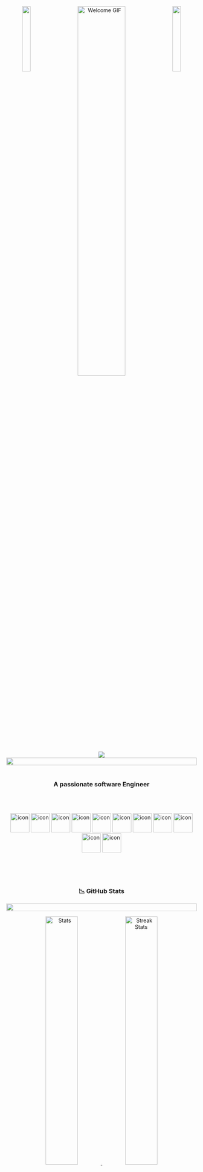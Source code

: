 <div align="center">
    <img align="left" src="https://media3.giphy.com/media/HQp9pMIlKV6zQiBlBi/giphy.gif?cid=6c09b952erryymeydgktb979waq24m3symwhw7athn6w1qq7&ep=v1_internal_gif_by_id&rid=giphy.gif&ct=s" width="21%" style="display:inline;">
    <img align="right" src="https://media3.giphy.com/media/HQp9pMIlKV6zQiBlBi/giphy.gif?cid=6c09b952erryymeydgktb979waq24m3symwhw7athn6w1qq7&ep=v1_internal_gif_by_id&rid=giphy.gif&ct=s" width="21%" style="display:inline;">
    <img src="https://cdn.myportfolio.com/f2ce49b4-cf1c-46c5-a835-da38145ea70d/341ed1ab-e4d2-4e47-a854-dbd0f51b1467_rw_1200.gif?h=2111c5a4992ba1cb5f8d8f7d81874f51" alt="Welcome GIF" width="50%">
    <br><br>
    <img src="https://readme-typing-svg.herokuapp.com/?font=Poppins&size=35&center=true&vCenter=true&width=500&height=70&duration=4000&lines=Hi+There!+👋;+I'm+yasxEd!;" />
    <img src="https://i.imgur.com/dBaSKWF.gif" height="20" width="100%">
</div>
    <br/>
    <h3 align="center">A passionate software Engineer</h3>
    <br><br><br>

<div align="center">
  <img src="https://techstack-generator.vercel.app/java-icon.svg" alt="icon" width="50" height="50" />
  <img src="https://techstack-generator.vercel.app/python-icon.svg" alt="icon" width="50" height="50" />
  <img src="https://techstack-generator.vercel.app/ts-icon.svg" alt="icon" width="50" height="50" />
  <img src="https://techstack-generator.vercel.app/js-icon.svg" alt="icon"width="50" height="50" />
  <img src="https://techstack-generator.vercel.app/react-icon.svg" alt="icon" width="50" height="50" />
 <img src="https://techstack-generator.vercel.app/mysql-icon.svg" alt="icon" width="50" height="50" />
      <img src="https://techstack-generator.vercel.app/aws-icon.svg" alt="icon" width="50" height="50" />
  <img src="https://techstack-generator.vercel.app/github-icon.svg" alt="icon" width="50" height="50" />
  <img src="https://techstack-generator.vercel.app/prettier-icon.svg" alt="icon" width="50" height="50" />
  <img src="https://techstack-generator.vercel.app/restapi-icon.svg" alt="icon" width="50" height="50" />
  <img src="https://techstack-generator.vercel.app/graphql-icon.svg" alt="icon" width="50" height="50" />
</div>

<br><br><br>
<h3 align = "center"> 📉 GitHub Stats</h3>
<img src="https://i.imgur.com/dBaSKWF.gif" height="20" width="100%">
<div> 
    <p align = "center">
        <a href="https://github-readme-stats.vercel.app">
            <img width="41%" alt="Stats" src="https://github-readme-stats.vercel.app/api?username=yasxEd&count_private=true&theme=neon&show_icons=true\&show=reviews,prs_merged,prs_merged_percentage\&rank_icon=github&hide_border=false">
        </a>
        <a href="https://github-readme-streak-stats.herokuapp.com">
            <img width="41%" alt="Streak Stats" src="https://github-readme-streak-stats.herokuapp.com/?user=yasxEd&theme=neon&hide_border=false&date_format=%5BY%20%5DM%20j">
        </a><!--change language to japanese locale=jp-->
        <a href="https://github.com/ryo-ma/github-profile-trophy">
            <img src="https://github-readme-stats.vercel.app/api/top-langs/?username=yasxEd&hide_border=false&theme=neon&layout=compact&hide_progress=false&hide=jupyter%20notebook&langs_count=6" align="center" width = "32%">
        </a>
    </p>
</div>

<br><br><br>

<img src="https://i.imgur.com/dBaSKWF.gif" height="20" width="100%">

<img src="https://media.giphy.com/media/LnQjpWaON8nhr21vNW/giphy.gif" width="60"> <em><b>I love connecting with different people</b> so if you want to say <b>hi, I'll be happy to meet you more!</b> :)</em>

<br>
<p align="right" > <em>Created by <b>yasxEd</b></em></a></p>
